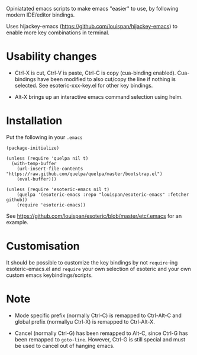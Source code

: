 Opiniatated emacs scripts to make emacs "easier" to use, by following modern IDE/editor bindings.

Uses hijackey-emacs (https://github.com/louispan/hijackey-emacs) to enable more key combinations in terminal.

# Usability changes

* Ctrl-X is cut, Ctrl-V is paste, Ctrl-C is copy (cua-binding enabled). Cua-bindings have been modified to also cut/copy the line if nothing is selected.
See esoteric-xxx-key.el for other key bindings.

* Alt-X brings up an interactive emacs command selection using helm.

# Installation

Put the following in your `.emacs`

```
(package-initialize)

(unless (require 'quelpa nil t)
  (with-temp-buffer
    (url-insert-file-contents "https://raw.github.com/quelpa/quelpa/master/bootstrap.el")
    (eval-buffer)))

(unless (require 'esoteric-emacs nil t)
    (quelpa '(esoteric-emacs :repo "louispan/esoteric-emacs" :fetcher github))
    (require 'esoteric-emacs))
```
See https://github.com/louispan/esoteric/blob/master/etc/.emacs for an example.

# Customisation

It should be possible to customize the key bindings by not `require`-ing esoteric-emacs.el and `require` your own selection of esoteric and your own custom emacs keybindings/scripts.

# Note

* Mode specific prefix (normally Ctrl-C) is remapped to Ctrl-Alt-C and global prefix (normallyu Ctrl-X) is remapped to Ctrl-Alt-X.

* Cancel (normally Ctrl-G) has been remapped to Alt-C, since Ctrl-G has been remapped to `goto-line`. However, Ctrl-G is still special and must be used to cancel out of hanging emacs.
